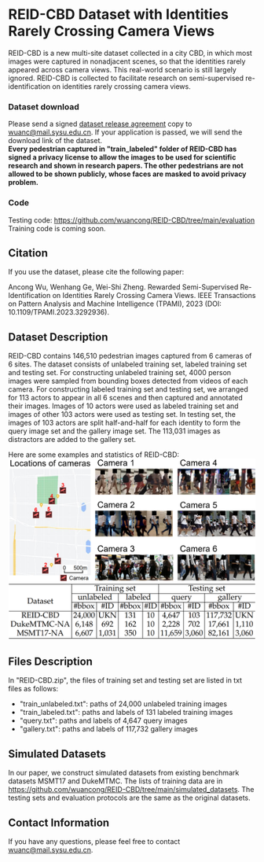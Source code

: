# REID-CBD Dataset with Identities Rarely Crossing Camera Views
REID-CBD is a new multi-site dataset collected in a city CBD, in which most images were captured in nonadjacent scenes, so that the identities rarely appeared across camera views. This real-world scenario is still largely ignored.
REID-CBD is collected to facilitate research on semi-supervised re-identification on identities rarely crossing camera views.   

### Dataset download  
Please send a signed [dataset release agreement](https://github.com/wuancong/REID-CBD/blob/main/agreement.pdf) copy to wuanc@mail.sysu.edu.cn.
If your application is passed, we will send the download link of the dataset.  
**Every pedestrian captured in "train_labeled" folder of REID-CBD has signed a privacy license to allow the images to be used for scientific research and shown in research papers.
The other pedestrians are not allowed to be shown publicly, whose faces are masked to avoid privacy problem.**

### Code  
Testing code: https://github.com/wuancong/REID-CBD/tree/main/evaluation  
Training code is coming soon.

## Citation
If you use the dataset, please cite the following paper:

Ancong Wu, Wenhang Ge, Wei-Shi Zheng. Rewarded Semi-Supervised Re-Identification on Identities Rarely Crossing Camera Views. IEEE Transactions on Pattern Analysis and Machine Intelligence (TPAMI), 2023 (DOI: 10.1109/TPAMI.2023.3292936).

## Dataset Description
REID-CBD contains 146,510 pedestrian images captured from 6 cameras of 6 sites.
The dataset consists of unlabeled training set, labeled training set and testing set.
For constructing unlabeled training set, 4000 person images were sampled from bounding boxes detected from videos of each camera.
For constructing labeled training set and testing set, we arranged for 113 actors to appear in
all 6 scenes and then captured and annotated their images.
Images of 10 actors were used as labeled training set and images of other 103 actors were used as testing set.
In testing set, the images of 103 actors are split half-and-half for each identity to form the query image set and
the gallery image set. The 113,031 images as distractors are added to the gallery set.


Here are some examples and statistics of REID-CBD:
![](https://github.com/wuancong/REID-CBD/blob/main/imgs/samples.png)
![](https://github.com/wuancong/REID-CBD/blob/main/imgs/statistics.png)
	

## Files Description
In "REID-CBD.zip", the files of training set and testing set are listed in txt files as follows:
- "train_unlabeled.txt": paths of 24,000 unlabeled training images
- "train_labeled.txt": paths and labels of 131 labeled training images 
- "query.txt": paths and labels of 4,647 query images
- "gallery.txt": paths and labels of 117,732 gallery images 

## Simulated Datasets
In our paper, we construct simulated datasets from existing benchmark datasets MSMT17 and DukeMTMC. 
The lists of training data are in https://github.com/wuancong/REID-CBD/tree/main/simulated_datasets.  The testing sets and evaluation protocols are the same as the original datasets. 

## Contact Information
If you have any questions, please feel free to contact wuanc@mail.sysu.edu.cn.